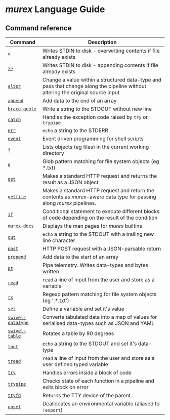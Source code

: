 # _murex_ Language Guide

## Command reference

| Command                   | Description |
| ------------------------- | ----------- |
|               [`>`](>.md) | Writes STDIN to disk - overwriting contents if file already exists |
|             [`>>`](>>.md) | Writes STDIN to disk - appending contents if file already exists |
|       [`alter`](alter.md) | Change a value within a structured data-type and pass that change along the pipeline without altering the original source input |
|     [`append`](append.md) | Add data to the end of an array |
| [`brace-quote`](brace-quote.md) | Write a string to the STDOUT without new line |
|       [`catch`](catch.md) | Handles the exception code raised by `try` or `trypipe` |
|           [`err`](err.md) | `echo` a string to the STDERR |
|       [`event`](event.md) | Event driven programming for shell scripts |
|               [`f`](f.md) | Lists objects (eg files) in the current working directory |
|               [`g`](g.md) | Glob pattern matching for file system objects (eg *.txt) |
|           [`get`](get.md) | Makes a standard HTTP request and returns the result as a JSON object |
|   [`getfile`](getfile.md) | Makes a standard HTTP request and return the contents as _murex_-aware data type for passing along _murex_ pipelines. |
|             [`if`](if.md) | Conditional statement to execute different blocks of code depending on the result of the condition |
| [`murex-docs`](murex-docs.md) | Displays the man pages for _murex_ builtins |
|           [`out`](out.md) | `echo` a string to the STDOUT with a trailing new line character |
|         [`post`](post.md) | HTTP POST request with a JSON-parsable return |
|   [`prepend`](prepend.md) | Add data to the start of an array |
|             [`pt`](pt.md) | Pipe telemetry. Writes data-types and bytes written |
|         [`read`](read.md) | `read` a line of input from the user and store as a variable |
|             [`rx`](rx.md) | Regexp pattern matching for file system objects (eg '.*\.txt') |
|           [`set`](set.md) | Define a variable and set it's value |
| [`swivel-datatype`](swivel-datatype.md) | Converts tabulated data into a map of values for serialised data-types such as JSON and YAML |
| [`swivel-table`](swivel-table.md) | Rotates a table by 90 degrees |
|         [`tout`](tout.md) | `echo` a string to the STDOUT and set it's data-type |
|       [`tread`](tread.md) | `read` a line of input from the user and store as a user defined typed variable |
|           [`try`](try.md) | Handles errors inside a block of code |
|   [`trypipe`](trypipe.md) | Checks state of each function in a pipeline and exits block on error |
|       [`ttyfd`](ttyfd.md) | Returns the TTY device of the parent. |
|       [`unset`](unset.md) | Deallocates an environmental variable (aliased to `!export`) |
